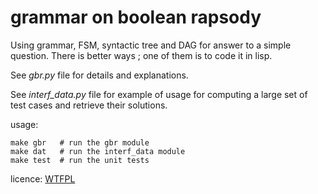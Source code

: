 # grammar on boolean rapsody
Using grammar, FSM, syntactic tree and DAG for answer to a simple question.
There is better ways ; one of them is to code it in lisp.

See *gbr.py* file for details and explanations.

See *interf_data.py* file for example of usage for computing a large set of test cases and retrieve their solutions.


usage:

    make gbr   # run the gbr module
    make dat   # run the interf_data module
    make test  # run the unit tests

licence: [WTFPL](http://www.wtfpl.net/about/)
